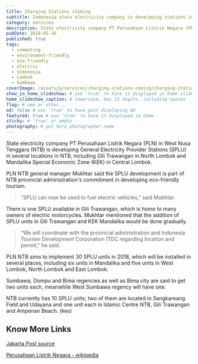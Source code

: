 ```yaml
---
title: Charging Stations cComing
subtitle: Indonesia state electricity company is developing stations in Lombok and Sumbawa.
category: services
description: State electricity company PT Perusahaan Listrik Negara (PLN) in West Nusa Tenggara (NTB) is developing General Electricity Provider Stations (SPLU) in...
pubDate: 2018-05-16
published: true
tags:
  - commuting
  - environment-friendly
  - eco-friendly
  - electric
  - Indonesia
  - Lombok
  - Sumbawa
coverImage: /assets/p/services/charging-stations-coming/charging-stations-coming.jpg
show_in_home_slideshow: # use 'true' to have it displayed in home slideshow
home_slideshow_caption: # lowercase, max 12 digits, including spaces
flag: # new or other...
ad: false # use 'true' to have post displaying AD
featured: true # use 'true' to have it displayed in home
sticky: # 'true' or empty
photography: # put here photographer name
---
```


State electricity company PT Perusahaan Listrik Negara (PLN) in West Nusa Tenggara (NTB) is developing General Electricity Provider Stations (SPLU) in several locations in NTB, including Gili Trawangan in North Lombok and Mandalika Special Economic Zone (KEK) in Central Lombok.

PLN NTB general manager Mukhtar said the SPLU development is part of NTB provincial administration's commitment in developing eco-friendly tourism.

> “SPLU can now be used to fuel electric vehicles,” said Mukhtar.

There is one SPLU available in Gili Trawangan, which is home to many owners of electric motorcycles. Mukhtar mentioned that the addition of SPLU units in Gili Trawangan and KEK Mandalika would be done gradually.

> “We will coordinate with the provincial administration and Indonesia Tourism Development Corporation ITDC regarding location and permit,” he said.

PLN NTB aims to implement 30 SPLU units in 2018, which will be installed in several places, including six units in Mandalika and five units in West Lombok, North Lombok and East Lombok.

Sumbawa, Dompu and Bima regencies as well as Bima city are said to get two units each, meanwhile West Sumbawa regency will have one.

NTB currently has 10 SPLU units; two of them are located in Sangkareang Field and Udayana and one unit each in Islamic Centre NTB, Gili Trawangan and Ampenan Beach. (kes)

## Know More Links

[Jakarta Post source](http://www.thejakartapost.com/travel/2017/11/01/pln-ntb-develops-general-electricity-provider-stations-for-electric-vehicles.html)

[Perusahaan Listrik Negara - wikipedia](https://en.wikipedia.org/wiki/Perusahaan_Listrik_Negara)
